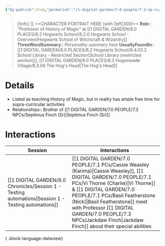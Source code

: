 ```yaml
---
{"dg-publish":true,"permalink":"/1-digital-garden/7-0-people/7-3-np-cs/jackdaw-finch/","tags":["#person","hogwarts-faculty","hogwarts","professor","slytherin"]}
---
```


>[!info] 
>[[ ==CHARACTER PORTRAIT HERE (with |left|300)==
>**Role**:: "Professor of History of Magic" at [[1 DIGITAL GARDEN/8.0 PLACES/8.2 Hogwarts School/8.2.0 Hogwarts School - Overview\|Hogwarts School of Witchcraft & Wizardry]]
>**ThreeWordSummary**:: *Personality summary here*
>**UsuallyFoundIn**:: [[1 DIGITAL GARDEN/8.0 PLACES/8.2 Hogwarts School/8.4.03.2 School Library - Restricted Section\|School Library (restricted section)]], [[1 DIGITAL GARDEN/8.0 PLACES/8.3 Hogsmeade Village/8.3.06 The Hog's Head\|The Hog's Head]]

# Details

- Listed as teaching History of Magic, but in reality has ample free time for supra-curricular activities
- Relationships:: Brother of [[1 DIGITAL GARDEN/7.0 PEOPLE/7.3 NPCs/Septimus Finch (Sr)\|Septimus Finch (Sr)]]

# Interactions

| Session                                                                                                 | Interactions                                                                                                                                                                                            |
| ------------------------------------------------------------------------------------------------------- | ------------------------------------------------------------------------------------------------------------------------------------------------------------------------------------------------------- |
| [[1 DIGITAL GARDEN/9.0 Chronicles/Session 1 - Testing automations\|Session 1 - Testing automations]] | [[1 DIGITAL GARDEN/7.0 PEOPLE/7.1 PCs/Cassie Weasley (Karima)\|Cassie Weasley]], [[1 DIGITAL GARDEN/7.0 PEOPLE/7.1 PCs/Vi Thorne (Charlie)\|Vi Thorne]] & [[1 DIGITAL GARDEN/7.0 PEOPLE/7.1 PCs/Basil Featherstone (Nick)\|Basil Featherstone]] meet with Professor [[1 DIGITAL GARDEN/7.0 PEOPLE/7.3 NPCs/Jackdaw Finch\|Jackdaw Finch]] about their special abilities |

{ .block-language-dataview}
